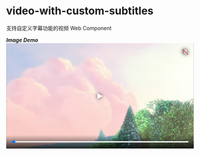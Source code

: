 # video-with-custom-subtitles

支持自定义字幕功能的视频 Web Component

**_Image Demo_** ![Demo](/public/demo.png)
